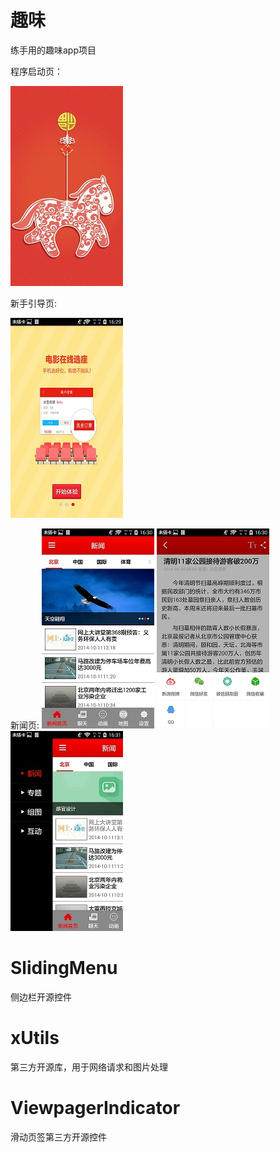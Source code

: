 # 趣味
练手用的趣味app项目

程序启动页：


![](https://raw.githubusercontent.com/donghaowxr/zhihuiwuxi/master/screenshot/splash.jpeg)

新手引导页:

![](https://raw.githubusercontent.com/donghaowxr/zhihuiwuxi/master/screenshot/guide.jpeg)

新闻页:
![](https://raw.githubusercontent.com/donghaowxr/zhihuiwuxi/master/screenshot/news.jpeg)
![](https://raw.githubusercontent.com/donghaowxr/zhihuiwuxi/master/screenshot/newsDetail.jpeg)
![](https://raw.githubusercontent.com/donghaowxr/zhihuiwuxi/master/screenshot/slidingmenu.jpeg)


# SlidingMenu
侧边栏开源控件
# xUtils
第三方开源库，用于网络请求和图片处理
# ViewpagerIndicator
滑动页签第三方开源控件
